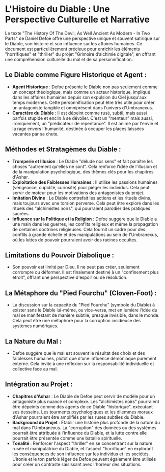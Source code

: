 # L'Histoire du Diable : Une Perspective Culturelle et Narrative

Le texte "The History Of The Devil, As Well Ancient As Modern - In Two Parts" de Daniel Defoe offre une perspective unique et souvent satirique sur le Diable, son histoire et son influence sur les affaires humaines. Ce document est particulièrement précieux pour enrichir les éléments "horrifiques" et "thriller" du projet "Grimoire d’alchimie digitale", en offrant une compréhension culturelle du mal et de sa personnification.

## Le Diable comme Figure Historique et Agent :

*   **Agent Historique** : Defoe présente le Diable non pas seulement comme un concept théologique, mais comme un acteur historique, impliqué dans les affaires humaines depuis son expulsion du Ciel jusqu'aux temps modernes. Cette personnification peut être très utile pour créer un antagoniste tangible et omniprésent dans l'univers d'Umbranexus.
*   **Caractère du Diable** : Il est dépeint comme rusé, subtil, mais aussi parfois stupide et enclin à se dévoiler. C'est un "menteur" mais aussi, ironiquement, un "prédicateur de repentance". Il est animé par l'envie et la rage envers l'humanité, destinée à occuper les places laissées vacantes par sa chute.

## Méthodes et Stratagèmes du Diable :

*   **Tromperie et Illusion** : Le Diable "délude nos sens" et fait paraître les choses "autrement qu'elles ne sont". Cela renforce l'idée de l'illusion et de la manipulation psychologique, des thèmes clés pour les chapitres d'Ashar.
*   **Exploitation des Faiblesses Humaines** : Il utilise les passions humaines (vengeance, cupidité, curiosité) pour piéger les individus. Cela peut servir de moteur pour les motivations des antagonistes du projet.
*   **Imitation Divine** : Le Diable contrefait les actions et les rituels divins, mais toujours avec une torsion perverse. Cela peut être exploré dans les rituels des "alchimistes noirs", qui pourraient parodier des pratiques sacrées.
*   **Influence sur la Politique et la Religion** : Defoe suggère que le Diable a une main dans les guerres, les conflits religieux et même la propagation de certaines doctrines religieuses. Cela fournit un cadre pour des conflits à grande échelle et des manipulations au sein de l'Umbranexus, où les luttes de pouvoir pourraient avoir des racines occultes.

## Limitations du Pouvoir Diabolique :

*   Son pouvoir est limité par Dieu. Il ne peut pas créer, seulement corrompre ou déformer. Il est finalement destiné à un "confinement plus étroit", offrant une perspective d'espoir ou de résolution.

## La Métaphore du "Pied Fourchu" (Cloven-Foot) :

*   La discussion sur la capacité du "Pied Fourchu" (symbole du Diable) à exister sans le Diable lui-même, ou vice-versa, met en lumière l'idée du mal se manifestant de manière subtile, presque invisible, dans le monde. Cela peut être une métaphore pour la corruption insidieuse des systèmes numériques.

## La Nature du Mal :

*   Defoe suggère que le mal est souvent le résultat des choix et des faiblesses humaines, plutôt que d'une influence démoniaque purement externe. Cela invite à une réflexion sur la responsabilité individuelle et collective face au mal.

## Intégration au Projet :

*   **Chapitres d'Ashar** : Le Diable de Defoe peut servir de modèle pour un antagoniste plus nuancé et complexe. Les "alchimistes noirs" pourraient être dépeints comme des agents de ce Diable "historique", exécutant ses desseins. Les tourments psychologiques et les dilemmes moraux d'Ashar pourraient être amplifiés par les ruses subtiles du Diable.
*   **Background du Projet** : Établir une histoire plus profonde de la nature du mal dans l'Umbranexus. La "corruption" des données ou des systèmes pourrait être attribuée à l'influence du Diable, et la lutte contre elle pourrait être présentée comme une bataille spirituelle.
*   **Tonalité** : Renforcer l'aspect "thriller" en se concentrant sur la nature rusée et manipulatrice du Diable, et l'aspect "horrifique" en explorant les conséquences de son influence sur les individus et les sociétés. L'ironie et le ton parfois léger de Defoe peuvent également être utilisés pour créer un contraste saisissant avec l'horreur des situations.